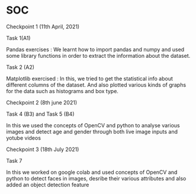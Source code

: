 # SOC

Checkpoint 1 (11th April, 2021)

Task 1(A1)

Pandas exercises : We learnt how to import pandas and numpy and used some library functions in order to extract the
information about the dataset.

Task 2 (A2)

Matplotlib exercised : In this, we tried to get the statistical info about different columns of the dataset. And also plotted
various kinds of graphs for the data such as histograms and box type.

Checkpoint 2 (8th june 2021)

Task 4 (B3) and Task 5 (B4)

In this we used the concepts of OpenCV and python to analyse various images and detect age and gender through both live image inputs and yotube videos

Checkpoint 3 (18th July 2021)

Task 7

In this we worked on google colab and used concepts of OpenCV and python to detect faces in images, desribe their various attributes and also added an object detection feature

